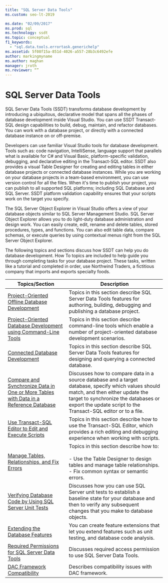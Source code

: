 ```yaml
---
title: "SQL Server Data Tools"
ms.custom: seo-lt-2019

ms.date: "02/09/2017"
ms.prod: sql
ms.technology: ssdt
ms.topic: conceptual
f1_keywords: 
  - "sql.data.tools.errortask.generichelp"
ms.assetid: 5f08f15a-851d-4026-a557-28b3c6492efe
author: markingmyname
ms.author: maghan
manager: jroth
ms.reviewer: “”
---
```

# SQL Server Data Tools
SQL Server Data Tools (SSDT) transforms database development by introducing a ubiquitous, declarative model that spans all the phases of database development inside Visual Studio. You can use SSDT Transact\-SQL design capabilities to build, debug, maintain, and refactor databases. You can work with a database project, or directly with a connected database instance on or off-premise.  
  
Developers can use familiar Visual Studio tools for database development. Tools such as: code navigation, IntelliSense, language support that parallels what is available for C# and Visual Basic, platform-specific validation, debugging, and declarative editing in the Transact\-SQL editor. SSDT also provides a visual Table Designer for creating and editing tables in either database projects or connected database instances. While you are working on your database projects in a team-based environment, you can use version control for all the files. When it's time to publish your project, you can publish to all supported SQL platforms; including SQL Database and SQL Server. SSDT platform validation capability ensures that your scripts work on the target you specify.  
  
The SQL Server Object Explorer in Visual Studio offers a view of your database objects similar to SQL Server Management Studio. SQL Server Object Explorer allows you to do light-duty database administration and design work. You can easily create, edit, rename and delete tables, stored procedures, types, and functions. You can also edit table data, compare schemas, or execute queries by using contextual menus right from the SQL Server Object Explorer.  
  
The following topics and sections discuss how SSDT can help you do database development. How To topics are included to help guide you through completing tasks for your database project. These tasks, written like a tutorial and completed in order, use Northwind Traders, a fictitious company that imports and exports specialty foods.  
  
|Topics/Section|Description|  
|-------------------|---------------|  
|[Project-Oriented Offline Database Development](../ssdt/project-oriented-offline-database-development.md)|Topics in this section describe SQL Server Data Tools features for authoring, building, debugging and publishing a database project.|  
|[Project-Oriented Database Development using Command-Line Tools](../ssdt/project-oriented-database-development-using-command-line-tools.md)|Topics in this section describe command-line tools which enable a number of project-oriented database development scenarios.|  
|[Connected Database Development](../ssdt/connected-database-development.md)|Topics in this section describe SQL Server Data Tools features for designing and querying a connected database.|  
|[Compare and Synchronize Data in One or More Tables with Data in a Reference Database](../ssdt/compare-and-synchronize-data-in-tables-with-data-in-reference-database.md)|Discusses how to compare data in a source database and a target database, specify which values should match, and then either update the target to synchronize the databases or export the update script to the Transact\-SQL editor or to a file.|  
|[Use Transact-SQL Editor to Edit and Execute Scripts](../ssdt/use-transact-sql-editor-to-edit-and-execute-scripts.md)|Topics in this section describe how to use the Transact\-SQL Editor, which provides a rich editing and debugging experience when working with scripts.|  
|[Manage Tables, Relationships, and Fix Errors](../ssdt/manage-tables-relationships-and-fix-errors.md)|Topics in this section describe how to:<br /><br />-   Use the Table Designer to design tables and manage table relationships.<br />-   Fix common syntax or semantic errors.|  
|[Verifying Database Code by Using SQL Server Unit Tests](../ssdt/verifying-database-code-by-using-sql-server-unit-tests.md)|Discusses how you can use SQL Server unit tests to establish a baseline state for your database and then to verify any subsequent changes that you make to database objects.|  
|[Extending the Database Features](../ssdt/extending-the-database-features.md)|You can create feature extensions that let you extend features such as unit testing, and database code analysis.|  
|[Required Permissions for SQL Server Data Tools](../ssdt/required-permissions-for-sql-server-data-tools.md)|Discusses required access permission to use SQL Server Data Tools.|  
|[DAC Framework Compatibility](../ssdt/dac-framework-compatibility.md)|Describes compatibility issues with DAC framework.|  
  

  
